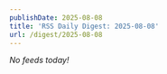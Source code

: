 ```yaml
---
publishDate: 2025-08-08
title: 'RSS Daily Digest: 2025-08-08'
url: /digest/2025-08-08
---
```


_No feeds today!_
